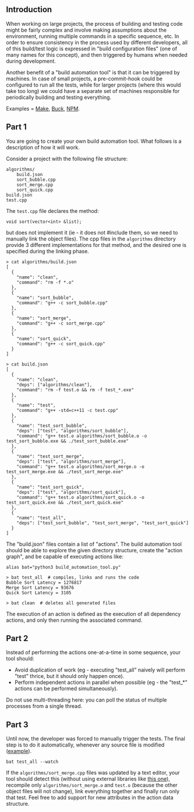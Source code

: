 ## Introduction

When working on large projects, the process of building and testing code might be fairly complex and involve making assumptions about the environment, running multiple commands in a specific sequence, etc. In order to ensure consistency in the process used by different developers, all of this build/test logic is expressed in "build configuration files" (one of many names for this concept), and then triggered by humans when needed during development.

Another benefit of a "build automation tool" is that it can be triggered by machines. In case of small projects, a pre-commit-hook could be configured to run all the tests, while for larger projects (where this would take too long) we could have a separate set of machines responsible for periodically building and testing everything.

Examples = [Make](http://matt.might.net/articles/intro-to-make/), [Buck](https://buck.build/), [NPM](https://docs.npmjs.com/misc/scripts).

## Part 1

You are going to create your own build automation tool.
What follows is a description of how it will work.

Consider a project with the following file structure:
```
algorithms/
    build.json
    sort_bubble.cpp
    sort_merge.cpp
    sort_quick.cpp
build.json
test.cpp
```
The `test.cpp` file declares the method:
```
void sort(vector<int> &list);
```
but does not implement it (ie - it does not #include them, so we need to manually link the object files). The cpp files in the `algorithms` directory provide 3 different implementations for that method, and the desired one is specified during the linking phase.
```
> cat algorithms/build.json
[
  {
    "name": "clean",
    "command": "rm -f *.o"
  },
  {
    "name": "sort_bubble",
    "command": "g++ -c sort_bubble.cpp"
  },
  {
    "name": "sort_merge",
    "command": "g++ -c sort_merge.cpp"
  },
  {
    "name": "sort_quick",
    "command": "g++ -c sort_quick.cpp"
  }
]

> cat build.json
[
  {
    "name": "clean",
    "deps": ["algorithms/clean"],
    "command": "rm -f test.o && rm -f test_*.exe"
  },
  {
    "name": "test",
    "command": "g++ -std=c++11 -c test.cpp"
  },
  {
    "name": "test_sort_bubble",
    "deps": ["test", "algorithms/sort_bubble"],
    "command": "g++ test.o algorithms/sort_bubble.o -o test_sort_bubble.exe && ./test_sort_bubble.exe"
  },
  {
    "name": "test_sort_merge",
    "deps": ["test", "algorithms/sort_merge"],
    "command": "g++ test.o algorithms/sort_merge.o -o test_sort_merge.exe && ./test_sort_merge.exe"
  },
  {
    "name": "test_sort_quick",
    "deps": ["test", "algorithms/sort_quick"],
    "command": "g++ test.o algorithms/sort_quick.o -o test_sort_quick.exe && ./test_sort_quick.exe"
  },
  {
    "name": "test_all",
    "deps": ["test_sort_bubble", "test_sort_merge", "test_sort_quick"]
  }
]
```
The "build.json" files contain a list of "actions". The build automation tool should be able to explore the given directory structure, create the "action graph", and be capable of executing actions like:
```
alias bat="python3 build_automation_tool.py"

> bat test_all  # compiles, links and runs the code
Bubble Sort Latency = 1276817
Merge Sort Latency = 93676
Quick Sort Latency = 3105

> bat clean  # deletes all generated files
```
The execution of an action is defined as the execution of all dependency actions, and only then running the associated command.

## Part 2

Instead of performing the actions one-at-a-time in some sequence, your tool should:
* Avoid duplication of work (eg - executing "test_all" naively will perform "test" thrice, but it should only happen once).
* Perform independent actions in parallel when possible (eg - the "test_*" actions can be performed simultaneously).

Do not use multi-threading here: you can poll the status of multiple processes from a single thread.

## Part 3

Until now, the developer was forced to manually trigger the tests. The final step is to do it automatically, whenever any source file is modified ([example](https://webpack.js.org/configuration/watch/)).
```
bat test_all --watch
```
If the `algorithms/sort_merge.cpp` files was updated by a text editor, your tool should detect this (without using external libraries like [this one](https://github.com/emcrisostomo/fswatch)), recompile only `algorithms/sort_merge.o` and `test.o` (because the other object files will not change), link everything together and finally run only that test. Feel free to add support for new attributes in the action data structure.
